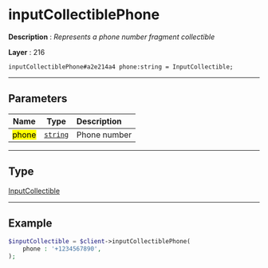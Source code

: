 # inputCollectiblePhone

**Description** : *Represents a phone number fragment collectible*

**Layer** : 216

```tl
inputCollectiblePhone#a2e214a4 phone:string = InputCollectible;
```

---

## Parameters

| Name | Type | Description |
| :---: | :---: | :--- |
| <mark>phone</mark> | [`string`](type/string) | Phone number |

---

## Type

[InputCollectible](type/InputCollectible)

---

## Example

```php
$inputCollectible = $client->inputCollectiblePhone(
	phone : '+1234567890',
);
```